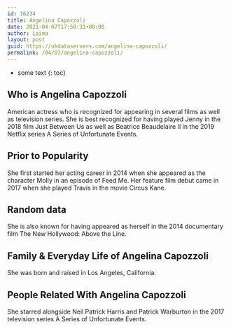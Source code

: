 ```yaml
---
id: 16234
title: Angelina Capozzoli
date: 2021-04-07T17:50:31+00:00
author: Laima
layout: post
guid: https://ukdataservers.com/angelina-capozzoli/
permalink: /04/07/angelina-capozzoli/
---
```


* some text
{: toc}


## Who is Angelina Capozzoli
                  
                  
                  
American actress who is recognized for appearing in several films as well as television series. She is best recognized for having played Jenny in the 2018 film Just Between Us as well as Beatrice Beaudelaire II in the 2019 Netflix series A Series of Unfortunate Events.  
                  
              
            
              
            
                
                
                
## Prior to Popularity
                  
                  
                  
She first started her acting career in 2014 when she appeared as the character Molly in an episode of Feed Me. Her feature film debut came in 2017 when she played Travis in the movie Circus Kane. 
                  
              
            
              
            
                
                
                
## Random data
                  
                  
                  
She is also known for having appeared as herself in the 2014 documentary film The New Hollywood: Above the Line. 
                  
              
            
              
            
                
                
                
## Family & Everyday Life of Angelina Capozzoli
                  
                  
                  
She was born and raised in Los Angeles, California. 
                  
              
            
              
            
                
                
                
## People Related With Angelina Capozzoli
                  
                  
                  
She starred alongside Neil Patrick Harris and Patrick Warburton in the 2017 television series A Series of Unfortunate Events. 
                  
              
            
              
            
                
              
            
              
              
            
            
              
            
          
          
          